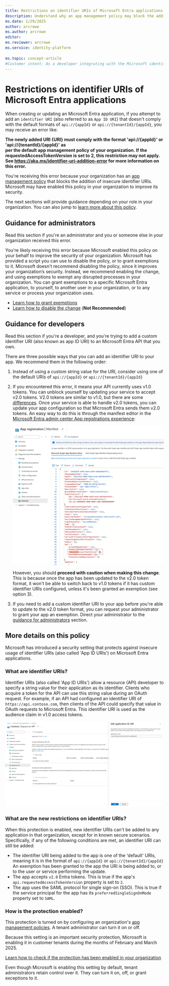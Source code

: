 ```yaml
---
title: Restrictions on identifier URIs of Microsoft Entra applications
description: Understand why an app management policy may block the addition of an identifier URI, and learn more about the policy and the restrictions it enforces on identifier URIs
ms.date: 1/29/2025
author: arcrowe
ms.author: arcrowe
editor: 
ms.reviewer: arcrowe
ms.service: identity-platform

ms.topic: concept-article
#Customer intent: As a developer integrating with the Microsoft identity platform, I want to understand why an app management policy blocked the addition of an identifier URI I tried to add, and learn more about the policy and the restrictions it enforces on identifier URIs.
---
```


# Restrictions on identifier URIs of Microsoft Entra applications

When creating or updating an Microsoft Entra application, if you attempt to add an `identifier URI` (also referred to as `App ID URI`) that doesn't comply with the default formats of `api://{appId}` or `api://{tenantId}/{appId}`, you may receive an error like:

**The newly added URI {URI} must comply with the format 'api://{appId}' or 'api://{tenantId}/{appId}' as per the default app management policy of your organization. If the requestedAccessTokenVersion is set to 2, this restriction may not apply.  See https://aka.ms/identifier-uri-addition-error for more information on this error.**

You're receiving this error because your organization has an [app management policy](https://learn.microsoft.com/graph/api/resources/applicationauthenticationmethodpolicy?view=graph-rest-beta) that blocks the addition of insecure identifier URIs. Microsoft may have enabled this policy in your organization to improve its security.  

The next sections will provide guidance depending on your role in your organization. You can also jump to [learn more about this policy](#more-details-on-this-policy).

## Guidance for administrators

Read this section if you're an administrator and you or someone else in your organization received this error.

You're likely receiving this error because Microsoft enabled this policy on your behalf to improve the security of your organization. Microsoft has provided a script you can use to disable the policy, or to grant exemptions to it. Microsoft doesn't recommend disabling the policy, since it improves your organization’s security. Instead, we recommend enabling the change, and using exemptions to exempt any disrupted processes in your organization. You can grant exemptions to a specific Microsoft Entra application, to yourself, to another user in your organization, or to any service or process your organization uses.

- [Learn how to grant exemptions](https://aka.ms/identifier-uri-protection-grant-exemptions)
- [Learn how to disable the change](https://aka.ms/disable-identifier-uri-protection) (**Not Recommended**)

## Guidance for developers

Read this section if you're a developer, and you're trying to add a custom identifier URI (also known as app ID URI) to an Microsoft Entra API that you own.

There are three possible ways that you can add an identifier URI to your app. We recommend them in the following order:

1.  Instead of using a custom string value for the URI, consider using one of the default URIs of `api://{appId}` or `api://{tenantId}/{appId}`
1. If you encountered this error, it means your API currently uses v1.0 tokens. You can unblock yourself by updating your service to accept v2.0 tokens. V2.0 tokens are similar to v1.0, but there are some [differences](https://learn.microsoft.com/entra/identity-platform/access-token-claims-reference). Once your service is able to handle v2.0 tokens, you can update your app configuration so that Microsoft Entra sends them v2.0 tokens. An easy way to do this is through the manifest editor in the [Microsoft Entra admin center App registrations experience](https://aka.ms/ra/prod):

    ![Screenshot of update token version experience](media/identifier-uri-restrictions/update-access-token-version.png)

    However, you should **proceed with caution when making this change**. This is because once the app has been updated to the v2.0 token format, it won't be able to switch back to v1.0 tokens if it has custom identifier URIs configured, unless it's been granted an exemption (see option 3).
1. If you need to add a custom identifier URI to your app before you're able to update to the v2.0 token format, you can request your administrator to grant your app an exemption. Direct your administrator to the [guidance for administrators](#guidance-for-administrators) section.

## More details on this policy

Microsoft has introduced a security setting that protects against insecure usage of identifier URIs (also called 'App ID URIs') on Microsoft Entra applications.

### What are identifier URIs?

Identifier URIs (also called 'App ID URIs') allow a resource (API) developer to specify a string value for their application as its identifier. Clients who acquire a token for the API can use this string value during an OAuth request. For example, if an API had configured an identifier URI of `https://api.contoso.com`, then clients of the API could specify that value in OAuth requests to Microsoft Entra. This identifier URI is used as the audience claim in v1.0 access tokens.

![Screenshot of identifier URI configuration experience](media/identifier-uri-restrictions/screenshot-of-app-id-uri-configuration-experience.png)

### What are the new restrictions on identifier URIs?

When this protection is enabled, new identifier URIs can't be added to any application in that organization, except for in known secure scenarios. Specifically, if any of the following conditions are met, an identifier URI can still be added:

- The identifier URI being added to the app is one of the 'default' URIs, meaning it is in the format of `api://{appId}` or `api://{tenantId}/{appId}`
An exemption has been granted to the app the URI is being added to, or to the user or service performing the update.
- The app accepts `v2.0` Entra tokens. This is true if the app's `api.requestedAccessTokenVersion` property is set to `2`.
- The app uses the SAML protocol for single sign-on (SSO). This is true if the service principal for the app has its `preferredSingleSignOnMode` property set to `SAML`.

### How is the protection enabled?

This protection is turned on by configuring an organization's [app management policies](https://learn.microsoft.com/graph/api/resources/applicationauthenticationmethodpolicy?view=graph-rest-beta). A tenant administrator can turn it on or off. 

Because this setting is an important security protection, Microsoft is enabling it in customer tenants during the months of February and March 2025.

[Learn how to check if the protection has been enabled in your organization](https://aka.ms/check-identifier-uri-protection-state)

Even though Microsoft is enabling this setting by default, tenant administrators retain control over it. They can turn it on, off, or grant exceptions to it.
